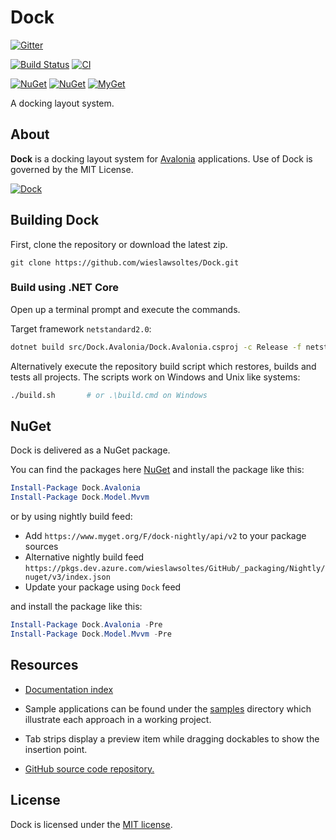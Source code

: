 # Dock

[![Gitter](https://badges.gitter.im/wieslawsoltes/Dock.svg)](https://gitter.im/wieslawsoltes/Dock?utm_source=badge&utm_medium=badge&utm_campaign=pr-badge)

[![Build Status](https://dev.azure.com/wieslawsoltes/GitHub/_apis/build/status/wieslawsoltes.Dock?branchName=master)](https://dev.azure.com/wieslawsoltes/GitHub/_build/latest?definitionId=89&branchName=master)
[![CI](https://github.com/wieslawsoltes/Dock/actions/workflows/build.yml/badge.svg)](https://github.com/wieslawsoltes/Dock/actions/workflows/build.yml)

[![NuGet](https://img.shields.io/nuget/v/Dock.Model.svg)](https://www.nuget.org/packages/Dock.Avalonia)
[![NuGet](https://img.shields.io/nuget/dt/Dock.Model.svg)](https://www.nuget.org/packages/Dock.Avalonia)
[![MyGet](https://img.shields.io/myget/dock-nightly/vpre/Dock.Model.svg?label=myget)](https://www.myget.org/gallery/dock-nightly) 

A docking layout system.

## About

**Dock** is a docking layout system for [Avalonia](https://github.com/AvaloniaUI/Avalonia) applications. Use of Dock is governed by the MIT License.

[![Dock](images/Dock.png)](images/Dock.png)

## Building Dock

First, clone the repository or download the latest zip.
```
git clone https://github.com/wieslawsoltes/Dock.git
```

### Build using .NET Core

Open up a terminal prompt and execute the commands.

Target framework `netstandard2.0`:
```bash
dotnet build src/Dock.Avalonia/Dock.Avalonia.csproj -c Release -f netstandard2.0
```

Alternatively execute the repository build script which restores,
builds and tests all projects. The scripts work on Windows and Unix
like systems:

```bash
./build.sh       # or .\build.cmd on Windows
```

## NuGet

Dock is delivered as a NuGet package.

You can find the packages here [NuGet](https://www.nuget.org/packages/Dock.Avalonia/) and install the package like this:

```powershell
Install-Package Dock.Avalonia
Install-Package Dock.Model.Mvvm
```

or by using nightly build feed:
* Add `https://www.myget.org/F/dock-nightly/api/v2` to your package sources
* Alternative nightly build feed `https://pkgs.dev.azure.com/wieslawsoltes/GitHub/_packaging/Nightly/nuget/v3/index.json`
* Update your package using `Dock` feed

and install the package like this:

```powershell
Install-Package Dock.Avalonia -Pre
Install-Package Dock.Model.Mvvm -Pre
```

## Resources
* [Documentation index](docs/README.md)
* Sample applications can be found under the [samples](samples/) directory
  which illustrate each approach in a working project.
* Tab strips display a preview item while dragging dockables to show the
  insertion point.

* [GitHub source code repository.](https://github.com/wieslawsoltes/Dock)

## License

Dock is licensed under the [MIT license](LICENSE.TXT).
